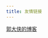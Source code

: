 ```yaml
---
title: 友情链接
---
```


<main>
  <p><a href="https://www.guozhenyi.com" target="_blank">郭大侠的博客</a></p>
</main>
